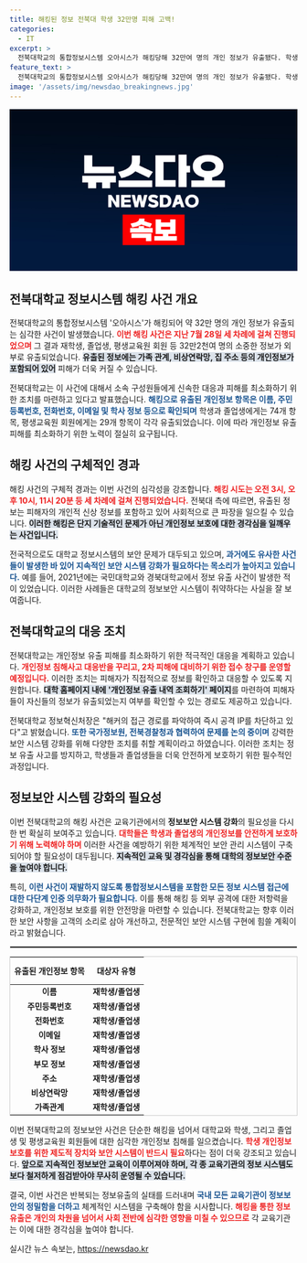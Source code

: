 ```yaml
---
title: 해킹된 정보 전북대 학생 32만명 피해 고백!
categories:
  - IT
excerpt: >
  전북대학교의 통합정보시스템 오아시스가 해킹당해 32만여 명의 개인 정보가 유출됐다. 학생들의 가족 정보까지 포함돼 피해가 확대된 이번 사건은 보안 강화를 촉구하고 있다.
feature_text: >
  전북대학교의 통합정보시스템 오아시스가 해킹당해 32만여 명의 개인 정보가 유출됐다. 학생들의 가족 정보까지 포함돼 피해가 확대된 이번 사건은 보안 강화를 촉구하고 있다.
image: '/assets/img/newsdao_breakingnews.jpg'
---
```


<p><img src="/assets/img/newsdao_breakingnews.jpg" alt="implanttips 속보" /></p>

<h2 data-ke-size="size26">전북대학교 정보시스템 해킹 사건 개요</h2>

<p data-ke-size="size16">전북대학교의 통합정보시스템 '오아시스'가 해킹되어 약 32만 명의 개인 정보가 유출되는 심각한 사건이 발생했습니다. <b><span style="color: #ee2323;">이번 해킹 사건은 지난 7월 28일 세 차례에 걸쳐 진행되었으며</span></b> 그 결과 재학생, 졸업생, 평생교육원 회원 등 32만2천여 명의 소중한 정보가 외부로 유출되었습니다. <b><span style="background-color: #21538527;">유출된 정보에는 가족 관계, 비상연락망, 집 주소 등의 개인정보가 포함되어 있어</span></b> 피해가 더욱 커질 수 있습니다.</p>

<p data-ke-size="size16">전북대학교는 이 사건에 대해서 소속 구성원들에게 신속한 대응과 피해를 최소화하기 위한 조치를 마련하고 있다고 발표했습니다. <b><span style="color: #1a5490;">해킹으로 유출된 개인정보 항목은 이름, 주민등록번호, 전화번호, 이메일 및 학사 정보 등으로 확인되며</span></b> 학생과 졸업생에게는 74개 항목, 평생교육원 회원에게는 29개 항목이 각각 유출되었습니다. 이에 따라 개인정보 유출 피해를 최소화하기 위한 노력이 절실히 요구됩니다.</p>

<h2 data-ke-size="size26">해킹 사건의 구체적인 경과</h2>

<p data-ke-size="size16">해킹 사건의 구체적 경과는 이번 사건의 심각성을 강조합니다. <b><span style="color: #ee2323;">해킹 시도는 오전 3시, 오후 10시, 11시 20분 등 세 차례에 걸쳐 진행되었습니다.</span></b> 전북대 측에 따르면, 유출된 정보는 피해자의 개인적 신상 정보를 포함하고 있어 사회적으로 큰 파장을 일으킬 수 있습니다. <b><span style="background-color: #21538527;">이러한 해킹은 단지 기술적인 문제가 아닌 개인정보 보호에 대한 경각심을 일깨우는 사건입니다.</span></b></p>

<p data-ke-size="size16">전국적으로도 대학교 정보시스템의 보안 문제가 대두되고 있으며, <b><span style="color: #1a5490;">과거에도 유사한 사건들이 발생한 바 있어 지속적인 보안 시스템 강화가 필요하다는 목소리가 높아지고 있습니다.</span></b> 예를 들어, 2021년에는 국민대학교와 경북대학교에서 정보 유출 사건이 발생한 적이 있었습니다. 이러한 사례들은 대학교의 정보보안 시스템이 취약하다는 사실을 잘 보여줍니다.</p>

<h2 data-ke-size="size26">전북대학교의 대응 조치</h2>

<p data-ke-size="size16">전북대학교는 개인정보 유출 피해를 최소화하기 위한 적극적인 대응을 계획하고 있습니다. <b><span style="color: #ee2323;">개인정보 침해사고 대응반을 꾸리고, 2차 피해에 대비하기 위한 접수 창구를 운영할 예정입니다.</span></b> 이러한 조치는 피해자가 직접적으로 정보를 확인하고 대응할 수 있도록 지원합니다. <b><span style="background-color: #21538527;">대학 홈페이지 내에 '개인정보 유출 내역 조회하기' 페이지</span></b>를 마련하여 피해자들이 자신들의 정보가 유출되었는지 여부를 확인할 수 있는 경로도 제공하고 있습니다.</p>

<p data-ke-size="size16">전북대학교 정보혁신처장은 "해커의 접근 경로를 파악하여 즉시 공격 IP를 차단하고 있다"고 밝혔습니다. <b><span style="color: #1a5490;">또한 국가정보원, 전북경찰청과 협력하여 문제를 논의 중이며</span></b> 강력한 보안 시스템 강화를 위해 다양한 조치를 취할 계획이라고 하였습니다. 이러한 조치는 정보 유출 사고를 방지하고, 학생들과 졸업생들을 더욱 안전하게 보호하기 위한 필수적인 과정입니다.</p>

<h2 data-ke-size="size26">정보보안 시스템 강화의 필요성</h2>

<p data-ke-size="size16">이번 전북대학교의 해킹 사건은 교육기관에서의 <b>정보보안 시스템 강화</b>의 필요성을 다시 한 번 확실히 보여주고 있습니다. <b><span style="color: #ee2323;">대학들은 학생과 졸업생의 개인정보를 안전하게 보호하기 위해 노력해야 하며</span></b> 이러한 사건을 예방하기 위한 체계적인 보안 관리 시스템이 구축되어야 할 필요성이 대두됩니다. <b><span style="background-color: #21538527;">지속적인 교육 및 경각심을 통해 대학의 정보보안 수준을 높여야 합니다.</span></b></p>

<p data-ke-size="size16">특히, <b><span style="color: #1a5490;">이런 사건이 재발하지 않도록 통합정보시스템을 포함한 모든 정보 시스템 접근에 대한 다단계 인증 의무화가 필요합니다.</span></b> 이를 통해 해킹 등 외부 공격에 대한 저항력을 강화하고, 개인정보 보호를 위한 안전망을 마련할 수 있습니다. 전북대학교는 향후 이러한 보안 사항을 고객의 소리로 삼아 개선하고, 전문적인 보안 시스템 구현에 힘쓸 계획이라고 밝혔습니다.</p>

<hr style="height: 2px; border: solid 1px #eee;"/>

<table style="width: 100%; border-collapse: collapse; border: 1px solid #ccc;">
    <thead>
        <tr>
            <th style="text-align: center; height: 40px;">유출된 개인정보 항목</th>
            <th style="text-align: center; height: 40px;">대상자 유형</th>
        </tr>
    </thead>
    <tbody>
        <tr>
            <td style="text-align: center; height: 17px;"><b>이름</b></td>
            <td style="text-align: center; height: 17px;"><b>재학생/졸업생</b></td>
        </tr>
        <tr>
            <td style="text-align: center; height: 17px;"><b>주민등록번호</b></td>
            <td style="text-align: center; height: 17px;"><b>재학생/졸업생</b></td>
        </tr>
        <tr>
            <td style="text-align: center; height: 17px;"><b>전화번호</b></td>
            <td style="text-align: center; height: 17px;"><b>재학생/졸업생</b></td>
        </tr>
        <tr>
            <td style="text-align: center; height: 17px;"><b>이메일</b></td>
            <td style="text-align: center; height: 17px;"><b>재학생/졸업생</b></td>
        </tr>
        <tr>
            <td style="text-align: center; height: 17px;"><b>학사 정보</b></td>
            <td style="text-align: center; height: 17px;"><b>재학생/졸업생</b></td>
        </tr>
        <tr>
            <td style="text-align: center; height: 17px;"><b>부모 정보</b></td>
            <td style="text-align: center; height: 17px;"><b>재학생/졸업생</b></td>
        </tr>
        <tr>
            <td style="text-align: center; height: 17px;"><b>주소</b></td>
            <td style="text-align: center; height: 17px;"><b>재학생/졸업생</b></td>
        </tr>
        <tr>
            <td style="text-align: center; height: 17px;"><b>비상연락망</b></td>
            <td style="text-align: center; height: 17px;"><b>재학생/졸업생</b></td>
        </tr>
        <tr>
            <td style="text-align: center; height: 17px;"><b>가족관계</b></td>
            <td style="text-align: center; height: 17px;"><b>재학생/졸업생</b></td>
        </tr>
    </tbody>
</table>

<p data-ke-size="size16">이번 전북대학교의 정보보안 사건은 단순한 해킹을 넘어서 대학교와 학생, 그리고 졸업생 및 평생교육원 회원들에 대한 심각한 개인정보 침해를 일으켰습니다. <b><span style="color: #ee2323;">학생 개인정보 보호를 위한 제도적 장치와 보안 시스템이 반드시 필요</span></b>하다는 점이 더욱 강조되고 있습니다. <b><span style="background-color: #21538527;">앞으로 지속적인 정보보안 교육이 이루어져야 하며, 각 종 교육기관의 정보 시스템도 보다 철저하게 점검받아야 무사히 운영될 수 있습니다.</span></b></p> 

<p data-ke-size="size16">결국, 이번 사건은 반복되는 정보유출의 실태를 드러내며 <b><span style="color: #1a5490;">국내 모든 교육기관이 정보보안의 정밀함을 더하고</span></b> 체계적인 시스템을 구축해야 함을 시사합니다. <b><span style="color: #ee2323;">해킹을 통한 정보 유출은 개인의 차원을 넘어서 사회 전반에 심각한 영향을 미칠 수 있으므로</span></b> 각 교육기관는 이에 대한 경각심을 높여야 합니다.</p>
실시간 뉴스 속보는, <a href="https://newsdao.kr" rel="dofollow">https://newsdao.kr</a>


